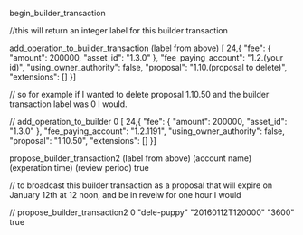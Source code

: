 begin_builder_transaction

//this will return an integer label for this builder transaction

add_operation_to_builder_transaction (label from above) [  24,{    "fee": {      "amount": 200000,      "asset_id": "1.3.0"    },    "fee_paying_account": "1.2.(your id)",    "using_owner_authority": false,    "proposal": "1.10.(proposal to delete)",    "extensions": []  }]

// so for example if I wanted to delete proposal 1.10.50 and the builder transaction label was 0 I would.

// add_operation_to_builder 0 [  24,{    "fee": {      "amount": 200000,      "asset_id": "1.3.0"    },    "fee_paying_account": "1.2.1191",    "using_owner_authority": false,    "proposal": "1.10.50",    "extensions": []  }]

propose_builder_transaction2 (label from above) (account name) (experation time) (review period) true

// to broadcast this builder transaction as a proposal that will expire on January 12th at 12 noon, and be in reveiw for one hour I would

// propose_builder_transaction2 0 "dele-puppy" "20160112T120000" "3600" true
